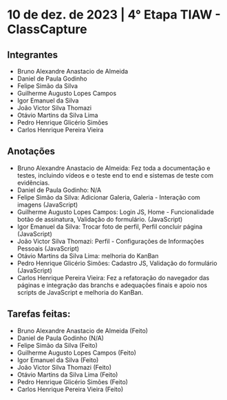 # 10 de dez. de 2023 | 4° Etapa TIAW - ClassCapture

## Integrantes
* Bruno Alexandre Anastacio de Almeida 
* Daniel de Paula Godinho
* Felipe Simão da Silva
* Guilherme Augusto Lopes Campos
* Igor Emanuel da Silva 
* João Victor Silva Thomazi
* Otávio Martins da Silva Lima
* Pedro Henrique Glicério Simões
* Carlos Henrique Pereira Vieira

## Anotações
* Bruno Alexandre Anastacio de Almeida: Fez toda a documentação e testes, incluindo vídeos e o teste end to end e sistemas de teste com evidências.
* Daniel de Paula Godinho: N/A
* Felipe Simão da Silva: Adicionar Galeria, Galeria - Interação com imagens (JavaScript)
* Guilherme Augusto Lopes Campos: Login JS, Home - Funcionalidade botão de assinatura, Validação do formulário. (JavaScript)
* Igor Emanuel da Silva: Trocar foto de perfil, Perfil concluir página (JavaScript)
* João Victor Silva Thomazi: Perfil - Configurações de Informações Pessoais (JavaScript)
* Otávio Martins da Silva Lima: melhoria do KanBan
* Pedro Henrique Glicério Simões: Cadastro JS, Validação do formulário (JavaScript)
* Carlos Henrique Pereira Vieira: Fez a refatoração do navegador das páginas e integração das branchs e adequações finais e apoio nos scripts de JavaScript e melhoria do KanBan.


## Tarefas feitas:
* Bruno Alexandre Anastacio de Almeida (Feito)
* Daniel de Paula Godinho (N/A)
* Felipe Simão da Silva (Feito)
* Guilherme Augusto Lopes Campos (Feito)
* Igor Emanuel da Silva (Feito)
* João Victor Silva Thomazi (Feito)
* Otávio Martins da Silva Lima (Feito)
* Pedro Henrique Glicério Simões (Feito)
* Carlos Henrique Pereira Vieira (Feito)




